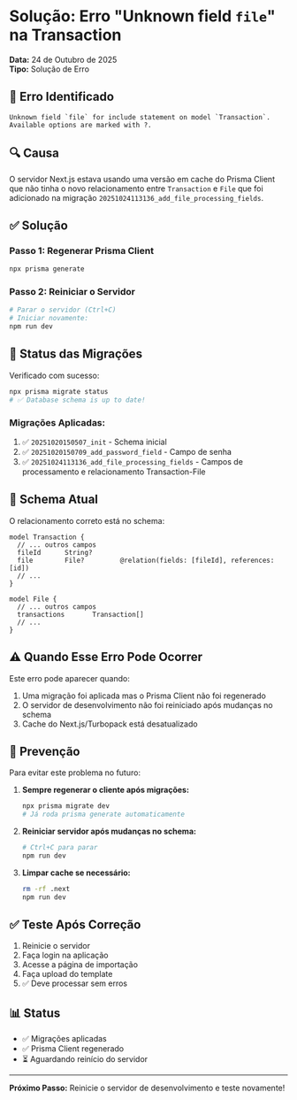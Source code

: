 # Solução: Erro "Unknown field `file`" na Transaction

**Data:** 24 de Outubro de 2025  
**Tipo:** Solução de Erro

## 🐛 Erro Identificado

```
Unknown field `file` for include statement on model `Transaction`. 
Available options are marked with ?.
```

## 🔍 Causa

O servidor Next.js estava usando uma versão em cache do Prisma Client que não tinha o novo relacionamento entre `Transaction` e `File` que foi adicionado na migração `20251024113136_add_file_processing_fields`.

## ✅ Solução

### Passo 1: Regenerar Prisma Client
```bash
npx prisma generate
```

### Passo 2: Reiniciar o Servidor
```bash
# Parar o servidor (Ctrl+C)
# Iniciar novamente:
npm run dev
```

## 🔄 Status das Migrações

Verificado com sucesso:
```bash
npx prisma migrate status
# ✅ Database schema is up to date!
```

### Migrações Aplicadas:
1. ✅ `20251020150507_init` - Schema inicial
2. ✅ `20251020150709_add_password_field` - Campo de senha
3. ✅ `20251024113136_add_file_processing_fields` - Campos de processamento e relacionamento Transaction-File

## 📝 Schema Atual

O relacionamento correto está no schema:

```prisma
model Transaction {
  // ... outros campos
  fileId      String?
  file        File?         @relation(fields: [fileId], references: [id])
  // ...
}

model File {
  // ... outros campos
  transactions       Transaction[]
  // ...
}
```

## ⚠️ Quando Esse Erro Pode Ocorrer

Este erro pode aparecer quando:
1. Uma migração foi aplicada mas o Prisma Client não foi regenerado
2. O servidor de desenvolvimento não foi reiniciado após mudanças no schema
3. Cache do Next.js/Turbopack está desatualizado

## 🚀 Prevenção

Para evitar este problema no futuro:

1. **Sempre regenerar o cliente após migrações:**
   ```bash
   npx prisma migrate dev
   # Já roda prisma generate automaticamente
   ```

2. **Reiniciar servidor após mudanças no schema:**
   ```bash
   # Ctrl+C para parar
   npm run dev
   ```

3. **Limpar cache se necessário:**
   ```bash
   rm -rf .next
   npm run dev
   ```

## ✅ Teste Após Correção

1. Reinicie o servidor
2. Faça login na aplicação
3. Acesse a página de importação
4. Faça upload do template
5. ✅ Deve processar sem erros

## 📊 Status

- ✅ Migrações aplicadas
- ✅ Prisma Client regenerado
- ⏳ Aguardando reinício do servidor

---

**Próximo Passo:** Reinicie o servidor de desenvolvimento e teste novamente!

